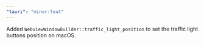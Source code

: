 ```yaml
---
"tauri": "minor:feat"
---
```


Added `WebviewWindowBuilder::traffic_light_position` to set the traffic light buttons position on macOS.
